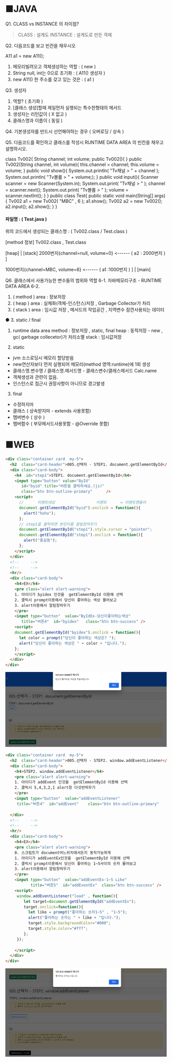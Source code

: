 # ■JAVA
Q1. CLASS  vs  INSTANCE  의 차이점?
> CLASS :  설계도
> INSTANCE :  설계도로 만든 객체


Q2.  다음코드를 보고 빈칸을 채우시오

A11 a1 = new A11();

1. 메모리빌려오고 객체생성하는 역할 :   ( new  )
2. String null, int는 0으로 초기화 : (  A11()   생성자  )
3. new A11() 한 주소를 갖고 있는 것은 : (  a1  )


Q3.  생성자
1.  역할?  (  초기화   ) 
2.  [클래스 생성]할때 제일먼저 실행되는 특수한형태의 메서드
3. 생성자는 리턴값이    (  X  없고  )   
4. 클래스명과 이름이 (  동일  )


Q4. 기본생성자를 반드시 선언해야하는 경우
     (   오버로딩   /  상속   )
 
Q5.  다음코드를 확인하고 클래스를 작성시 RUNTIME DATA AREA 의 빈칸을 채우고 설명하시오.

class  Tv002{
     String channel;      int volume;
     public Tv002(){  }
     public Tv002(String channel,  int volume){ 
    	this.channel = channel;   this.volume = volume;
     }
     public void show(){
         System.out.println( "Tv채널 > " + channel );
         System.out.println( "Tv볼륨 > " + volume;);
     }
    public void input(){
         Scanner scanner = new Scanner(System.in);
         System.out.print( "Tv채널 > "  ); channel = scanner.next();
         System.out.print( "Tv볼륨 > "  ); volume = scanner.nextInt();
    }
}
public class Test{
    public static void main(String[] args){
    	Tv002  a1 = new Tv002(  "MBC" , 6 );   a1.show();
    	Tv002  a2 = new Tv002();     a2.input(); a2.show();
    }
}



#### 파일명    :    (     Test.java     )    
위의 코드에서 생성되는 클래스명 : (  Tv002.class    /   Test.class   )

[method 정보]     Tv002.class , Test.class   

[heap]                             |   [stack]
2000번지{channel=null, volume=0}  <------ (  a2 : 2000번지  )       ]

1000번지{channel=MBC, volume=6} <------ (  a1 :1000번지  )     ] 
		                      |  [main]




Q6.   클래스에서 사용가능한 변수들의 범위와 역할
6-1. 자바메모리구조 - RUNTIME DATA AREA
6-2. 
1) (  method  ) area : 정보저장
2) (  heap  ) area : 실체화(객체-인스턴스)저장 , Garbage Collector가 처리 
3) (  stack  ) area : 임시값 저장 , 메서드의 작업공간 , 지역변수 잠깐사용되는 데이터 


● 3. static / final 
1. runtime data area
method : 정보저장 , static, final
heap   : 동적저장 - new ,  gc( garbage collecetor)가 처리소멸
stack  : 임시값저장

2. static
- jvm 소스로딩시 메모리 할당받음
- new연산자보다 먼저 실행되어 메모리(method 영역:runtime)에 1회 생성
- 클래스명.변수명  / 클래스명.메서드명   - 클래스변수/클래스메서드 
  Calc.name
- 객체생성과 관련이 없음.
- 인스턴스로 접근시 권장사항이 아니므로 경고발생

3. final
- 수정하지마
- 클래스 ( 상속받지마 - extends 사용못함)
- 멤버변수 ( 상수 )
- 멤버함수 ( 부모메서드사용못함 - @Override 못함)

# ■WEB
```html
<div class="container card  my-5">
  <h2  class="card-header">005.선택자 - STEP1. document.getElementById</h2>
  <div class="card-body">
    <h4  id="step1">STEP1. document.getElementById</h4>
    <input type="button" value="ById" 
       id="byid" title="버튼을 클릭하세요.(js)" 
       class="btn btn-outline-primary"      />
    <script>
      //      이벤트대상                  이벤트      = 이벤트핸들러
      document.getElementById("byid").onclick = function(){ 
        alert("hoho");
      };
      // step1을 클릭하면 본인이름 알림창띄우기  
      document.getElementById("step1").style.cursor = "pointer";
      document.getElementById("step1").onclick = function(){
        alert("홍길동");
      };
    </script>
  </div>
  <!--     -->
  <!--     -->
  <hr/>
  <div class="card-body">
    <h4>EX</h4>
    <pre class="alert alert-warning">
    1. 아이디가 byidex 인것을  getElementById 이용해 선택
    2. 클릭시 prompt이용해서 당신이 좋아하는 색상 물어보고
    3. alert이용해서 알림창띄우기 
    </pre>    
    <input type="button"  value="ByIdEx-당신이좋아하는색상"  
       title="버튼4"  id="byidex"   class="btn btn-success" />
    <script>
    document.getElementById("byidex").onclick = function(){
      let color = prompt("당신이 좋아하는 색상은? ");
      alert("당신이 좋아하는 색상은 " + color + "입니다.");
    }; 
    </script>
  </div>
</div>
```
![사진](./image/20250923_1.png)
```html
<div class="container card  my-5">
  <h2  class="card-header">005.선택자 - STEP2. window.addEventListener</h2>
  <div class="card-body">
    <h4>STEP2. window.addEventListener</h4>
    <pre class="alert alert-warning">
    1. 아이디가 addEvent 인것을  getElementById 이용해 선택
    2. 클릭시 5,4,3,2,1 alert창 다섯번띄우기
    </pre>     
    <input type="button"  value="addEventListener" 
     title="버튼4"  id="addEvent"    class="btn btn-outline-primary"    />

  </div>
  <!--     -->
  <!--     -->
  <hr/>
  <div class="card-body">
    <h4>EX</h4>
    <pre class="alert alert-warning">
    0. 스크립트가 document어느위치에서든지 동작가능하게
    1. 아이디가 addEventEx인것을  getElementById 이용해 선택
    2. 클릭시 prompt이용해서 당신이 좋아하는 1~5사이의 숫자 물어보고
    3. alert이용해서 알림창띄우기 
    </pre>        
    <input type="button"  value="addEventEx-1~5 Like"  
           title="버튼5"  id="addEventEx"  class="btn btn-success" />
    <script>
     window.addEventListener("load" , function(){
        let target=document.getElementById("addEventEx");
        target.onclick=function(){
          let like = prompt("좋아하는 숫자1~5" , "1~5");
          alert("좋아하는 숫자는 " + like + "입니다.");
          target.style.backgroundColor="#000";
          target.style.color="#fff";
        };
     });   

    </script>
  </div>
</div>
```
![사진](./image/20250923_2.png)